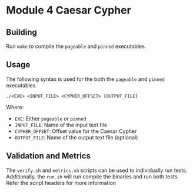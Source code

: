 # Module 4 Caesar Cypher

## Building
Run `make` to compile the `pageable` and `pinned` executables.

## Usage
The following syntax is used for the both the `pageable` and `pinned` executables.
```
./<EXE> <INPUT_FILE> <CYPHER_OFFSET> [OUTPUT_FILE]
```
Where:
- `EXE`: Either `pageable` or `pinned`
- `INPUT_FILE`: Name of the input text file
- `CYPHER_OFFSET`: Offset value for the Caesar Cypher
- `OUTPUT_FILE`: Name of the output text file (optional)

## Validation and Metrics
The `verify.sh` and `metrics.sh` scripts can be used to individually run tests.  
Additionally, the `run.sh` will run compile the binaries and run both tests.
Refer the script headers for more information